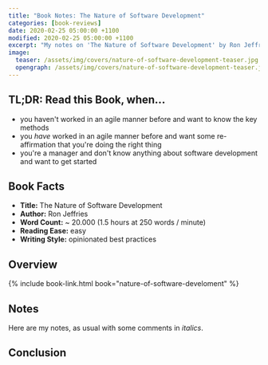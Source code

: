 ```yaml
---
title: "Book Notes: The Nature of Software Development"
categories: [book-reviews]
date: 2020-02-25 05:00:00 +1100
modified: 2020-02-25 05:00:00 +1100
excerpt: "My notes on 'The Nature of Software Development' by Ron Jeffries - a book about the 'natural way' of building software."
image:
  teaser: /assets/img/covers/nature-of-software-development-teaser.jpg
  opengraph: /assets/img/covers/nature-of-software-development-teaser.jpg
---
```


## TL;DR: Read this Book, when...

* you haven't worked in an agile manner before and want to know the key methods
* you *have* worked in an agile manner before and want some re-affirmation that you're doing the right thing
* you're a manager and don't know anything about software development and want to get started

## Book Facts

* **Title:** The Nature of Software Development
* **Author:** Ron Jeffries
* **Word Count:** ~ 20.000 (1.5 hours at 250 words / minute)
* **Reading Ease:** easy
* **Writing Style:** opinionated best practices  

## Overview

{% include book-link.html book="nature-of-software-develoment" %}

## Notes

Here are my notes, as usual with some comments in *italics*.




## Conclusion
